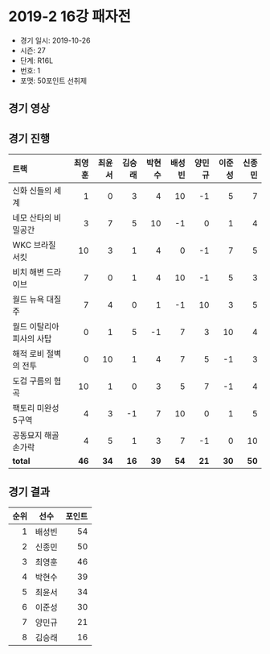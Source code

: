 # 2019-2 16강 패자전

- 경기 일시: 2019-10-26
- 시즌: 27
- 단계: R16L
- 번호: 1
- 포맷: 50포인트 선취제





## 경기 영상
## 경기 진행

| 트랙 | 최영훈 | 최윤서 | 김승래 | 박현수 | 배성빈 | 양민규 | 이준성 | 신종민 |
|:---|---:|---:|---:|---:|---:|---:|---:|---:|
| 신화 신들의 세계 | 1 | 0 | 3 | 4 | 10 | -1 | 5 | 7 |
| 네모 산타의 비밀공간 | 3 | 7 | 5 | 10 | -1 | 0 | 1 | 4 |
| WKC 브라질 서킷 | 10 | 3 | 1 | 4 | 0 | -1 | 7 | 5 |
| 비치 해변 드라이브 | 7 | 0 | 1 | 4 | 10 | -1 | 5 | 3 |
| 월드 뉴욕 대질주 | 7 | 4 | 0 | 1 | -1 | 10 | 3 | 5 |
| 월드 이탈리아 피사의 사탑 | 0 | 1 | 5 | -1 | 7 | 3 | 10 | 4 |
| 해적 로비 절벽의 전투 | 0 | 10 | 1 | 4 | 7 | 5 | -1 | 3 |
| 도검 구름의 협곡 | 10 | 1 | 0 | 3 | 5 | 7 | -1 | 4 |
| 팩토리 미완성 5구역 | 4 | 3 | -1 | 7 | 10 | 0 | 1 | 5 |
| 공동묘지 해골 손가락 | 4 | 5 | 1 | 3 | 7 | -1 | 0 | 10 |
| __total__ | __46__ | __34__ | __16__ | __39__ | __54__ | __21__ | __30__ | __50__ |




## 경기 결과

| 순위 | 선수 | 포인트 |
|---:|:---:|---:|
| 1 | 배성빈 | 54 |
| 2 | 신종민 | 50 |
| 3 | 최영훈 | 46 |
| 4 | 박현수 | 39 |
| 5 | 최윤서 | 34 |
| 6 | 이준성 | 30 |
| 7 | 양민규 | 21 |
| 8 | 김승래 | 16 |


